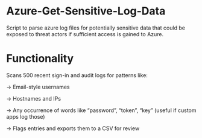 # Azure-Get-Sensitive-Log-Data
Script to parse azure log files for potentially sensitive data that could be exposed to threat actors if sufficient access is gained to Azure. 

# Functionality
Scans 500 recent sign-in and audit logs for patterns like:

   -> Email-style usernames

   -> Hostnames and IPs

   -> Any occurrence of words like “password”, “token”, “key” (useful if custom apps log those)

   -> Flags entries and exports them to a CSV for review
